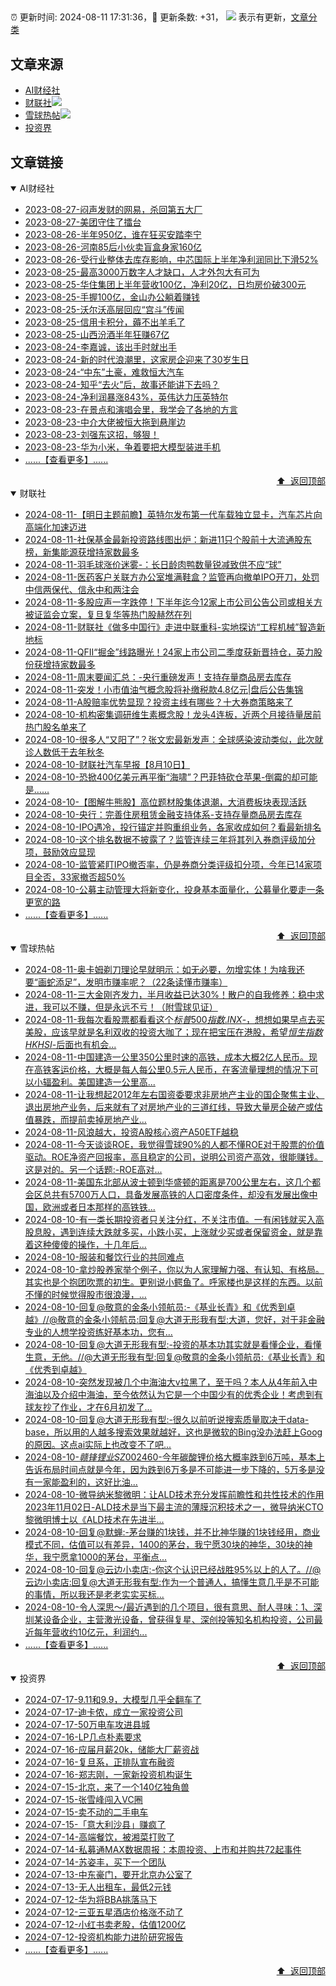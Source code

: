 ##

:alarm_clock: 更新时间: 2024-08-11 17:31:36，:rocket: 更新条数: +31， ![](/assets/dot.png) 表示有更新，[文章分类](/TAGS.md)

## 文章来源

- [AI财经社](#ai财经社)  
- [财联社](#财联社)![](/assets/dot.png)   
- [雪球热帖](#雪球热帖)![](/assets/dot.png)   
- [投资界](#投资界)  

## 文章链接

<details open>
<summary id="ai财经社">
 AI财经社
</summary>


- [2023-08-27-闷声发财的网易，杀回第五大厂](https://www.aicaijing.com.cn/article/18610)  
- [2023-08-27-美团守住了擂台](https://www.aicaijing.com.cn/article/18611)  
- [2023-08-26-半年950亿，谁在狂买安踏李宁](https://www.aicaijing.com.cn/article/18607)  
- [2023-08-26-河南85后小伙卖盲盒身家160亿](https://www.aicaijing.com.cn/article/18608)  
- [2023-08-26-受行业整体去库存影响，中芯国际上半年净利润同比下滑52%](https://www.aicaijing.com.cn/article/18609)  
- [2023-08-25-最高3000万数字人才缺口，人才外包大有可为](https://www.aicaijing.com.cn/article/18601)  
- [2023-08-25-华住集团上半年营收100亿，净利20亿，日均房价破300元](https://www.aicaijing.com.cn/article/18602)  
- [2023-08-25-手握100亿，金山办公躺着赚钱](https://www.aicaijing.com.cn/article/18603)  
- [2023-08-25-沃尔沃高层回应“宫斗”传闻](https://www.aicaijing.com.cn/article/18604)  
- [2023-08-25-信用卡积分，薅不出羊毛了](https://www.aicaijing.com.cn/article/18605)  
- [2023-08-25-山西汾酒半年狂赚67亿](https://www.aicaijing.com.cn/article/18606)  
- [2023-08-24-李嘉诚，该出手时就出手](https://www.aicaijing.com.cn/article/18596)  
- [2023-08-24-新的时代浪潮里，这家房企迎来了30岁生日](https://www.aicaijing.com.cn/article/18597)  
- [2023-08-24-“中东”土豪，难救恒大汽车](https://www.aicaijing.com.cn/article/18598)  
- [2023-08-24-知乎“去火”后，故事还能讲下去吗？](https://www.aicaijing.com.cn/article/18599)  
- [2023-08-24-净利润暴涨843%，英伟达力压英特尔](https://www.aicaijing.com.cn/article/18600)  
- [2023-08-23-在景点和演唱会里，我学会了各地的方言](https://www.aicaijing.com.cn/article/18591)  
- [2023-08-23-中介大佬被恒大拖到悬崖边](https://www.aicaijing.com.cn/article/18592)  
- [2023-08-23-刘强东这招，够狠！](https://www.aicaijing.com.cn/article/18593)  
- [2023-08-23-华为小米，争着要把大模型装进手机](https://www.aicaijing.com.cn/article/18594)  
- [......【查看更多】......](/details/AI财经社.md)

<div align="right"><a href="#文章来源">⬆ &nbsp;返回顶部</a></div>
</details>

<details open>
<summary id="财联社">
 财联社
</summary>


- [2024-08-11-【明日主题前瞻】英特尔发布第一代车载独立显卡，汽车芯片向高端化加速迈进](https://www.cls.cn/detail/1760600)  
- [2024-08-11-社保基金最新投资路线图出炉：新进11只个股前十大流通股东榜，新集能源获增持家数最多](https://www.cls.cn/detail/1760577)  
- [2024-08-11-羽毛球涨价迷雾-：长日龄肉鸭数量锐减致供不应“球”](https://www.cls.cn/detail/1760580)  
- [2024-08-11-医药客户关联方办公室堆满鞋盒？监管再向撤单IPO开刀，处罚中信两保代、信永中和两注会](https://www.cls.cn/detail/1760532)  
- [2024-08-11-多股应声一字跌停！下半年迄今12家上市公司公告公司或相关方被证监会立案，复旦复华等热门股赫然在列](https://www.cls.cn/detail/1760450)  
- [2024-08-11-财联社《做多中国行》走进中联重科-实地探访“工程机械”智造新地标](https://www.cls.cn/detail/1760252)  
- [2024-08-11-QFII“掘金”线路曝光！24家上市公司二季度获新晋持仓，英力股份获增持家数最多](https://www.cls.cn/detail/1760524)  
- [2024-08-11-周末要闻汇总：-央行重磅发声！支持存量商品房去库存](https://www.cls.cn/detail/1760534)  
- [2024-08-11-突发！小市值油气概念股将补缴税款4.8亿元|盘后公告集锦](https://www.cls.cn/detail/1760619)  
- [2024-08-11-A股赔率优势显现？投资主线有哪些？十大券商策略来了](https://www.cls.cn/detail/1760662)  
- [2024-08-10-机构密集调研维生素概念股！龙头4连板，近两个月接待量居前热门股名单来了](https://www.cls.cn/detail/1760281)  
- [2024-08-10-很多人“又阳了”？张文宏最新发声：全球感染波动类似，此次就诊人数低于去年秋冬](https://www.cls.cn/detail/1760291)  
- [2024-08-10-财联社汽车早报【8月10日】](https://www.cls.cn/detail/1760199)  
- [2024-08-10-恐掀400亿美元再平衡“海啸”？巴菲特砍仓苹果-倒霉的却可能是……](https://www.cls.cn/detail/1760273)  
- [2024-08-10-【图解牛熊股】高位题材股集体退潮，大消费板块表现活跃](https://www.cls.cn/detail/1760213)  
- [2024-08-10-央行：完善住房租赁金融支持体系-支持存量商品房去库存](https://www.cls.cn/detail/1757908)  
- [2024-08-10-IPO遇冷，投行锚定并购重组业务，各家收成如何？看最新排名](https://www.cls.cn/detail/1760205)  
- [2024-08-10-这个排名数据不披露了？监管连续三年将其列入券商评级加分项，鼓励效应显现](https://www.cls.cn/detail/1760309)  
- [2024-08-10-监管紧盯IPO撤否率，仍是券商分类评级扣分项，今年已14家项目全否，33家撤否超50%](https://www.cls.cn/detail/1760328)  
- [2024-08-10-公募主动管理大将新变化，投身基本面量化，公募量化要走一条更宽的路](https://www.cls.cn/detail/1760317)  
- [......【查看更多】......](/details/财联社.md)

<div align="right"><a href="#文章来源">⬆ &nbsp;返回顶部</a></div>
</details>

<details open>
<summary id="雪球热帖">
 雪球热帖
</summary>


- [2024-08-11-奥卡姆剃刀理论早就明示：如无必要，勿增实体！为啥我还要“画蛇添足”，发明市赚率呢？（22条读懂市赚率）](https://xueqiu.com/9363345092/300658137)  
- [2024-08-11-三大金刚齐发力，半月收益已达30%！散户的自我修养：稳中求进，我可以不赚，但是永远不亏！（附雪球见证）](https://xueqiu.com/4512127783/300655529)  
- [2024-08-11-我每次看股票都看看这个$标普500指数.INX$-，想想如果早点去买美股，应该早就是名利双收的投资大咖了；现在把宝压在港股，希望$恒生指数HKHSI$-后面也有机会...](https://xueqiu.com/2695845628/300647938)  
- [2024-08-11-中国建造一公里350公里时速的高铁，成本大概2亿人民币。现在高铁客运价格，大概是每人每公里0.5元人民币，在客流量理想的情况下可以小辐盈利。美国建造一公里高...](https://xueqiu.com/1955602780/300639719)  
- [2024-08-11-让我想起2012年左右国资委要求非房地产主业的国企聚焦主业、退出房地产业务，后来就有了对房地产业的三道红线，导致大量房企破产或估值暴跌，而提前卖掉房地产业...](https://xueqiu.com/3167081651/300630291)  
- [2024-08-11-风浪越大，投资A股核心资产A50ETF越稳](https://xueqiu.com/9600110938/300629902)  
- [2024-08-11-今天谈谈ROE，我觉得雪球90%的人都不懂ROE对于股票的价值驱动。ROE净资产回报率，高且稳定的公司，说明公司资产高效，很能赚钱。这是对的。另一个话题:-ROE高对...](https://xueqiu.com/6340108395/300629185)  
- [2024-08-11-美国东北部从波士顿到华盛顿的距离是700公里左右，这几个都会区总共有5700万人口，具备发展高铁的人口密度条件，却没有发展出像中国，欧洲或者日本那样的高铁铁...](https://xueqiu.com/8056783660/300638250)  
- [2024-08-10-有一类长期投资者只关注分红，不关注市值。一有闲钱就买入高股息股，遇到连续大跌就多买，小跌小买，上涨就少买或者保留资金，就是靠着这种傻傻的操作，十几年后...](https://xueqiu.com/1017586359/300583548)  
- [2024-08-10-服装和餐饮行业的共同难点](https://xueqiu.com/1340904670/300588239)  
- [2024-08-10-拿炒股养家举个例子，你以为人家理解力强、有认知、有格局。其实也是个抱团吹票的初生。更别说小鳄鱼了。呼家楼也是这样的东西。以前不懂的时候觉得股市很浪漫，...](https://xueqiu.com/9667446135/300600808)  
- [2024-08-10-回复@敬意的金条小领航员:-《基业长青》和《优秀到卓越》//@敬意的金条小领航员:回复@大道无形我有型:大道，您好，对于非金融专业的人想学投资练好基本功，您有...](https://xueqiu.com/1247347556/300604787)  
- [2024-08-10-回复@大道无形我有型:-投资的基本功其实就是看懂企业，看懂生意，无他。//@大道无形我有型:回复@敬意的金条小领航员:《基业长青》和《优秀到卓越》](https://xueqiu.com/1247347556/300605840)  
- [2024-08-10-突然发现被几个中海油大v拉黑了，至于吗？本人从4年前入中海油以及介绍中海油，至今依然认为它是一个中国少有的优秀企业！考虑到有球友抄了作业，才在6月初发了...](https://xueqiu.com/1095402045/300609474)  
- [2024-08-10-回复@大道无形我有型:-很久以前听说搜索质量取决于data-base，所以用的人越多搜索效果就越好，这也是微软的Bing没办法赶上Goog的原因。这点ai实际上也改变不了吧...](https://xueqiu.com/1247347556/300612546)  
- [2024-08-10-$赣锋锂业SZ002460$-今年碳酸锂价格大概率跌到6万吨，基本上告诉布局时间点就是今年，因为跌到6万多是不可能进一步下降的，5万多是没有一家能盈利的，这好比油...](https://xueqiu.com/1505944393/300586322)  
- [2024-08-10-微导纳米黎微明：让ALD技术充分发挥前瞻性和共性技术的作用2023年11月02日-ALD技术是当下最主流的薄膜沉积技术之一，微导纳米CTO黎微明博士以《ALD技术在先进半...](https://xueqiu.com/1678663536/300594318)  
- [2024-08-10-回复@默蝉:-茅台赚的1块钱，并不比神华赚的1块钱经用，商业模式不同，估值可以有差异，1400的茅台，我宁愿30块的神华，30块的神华，我宁愿拿1000的茅台，平衡点...](https://xueqiu.com/8790885129/300602168)  
- [2024-08-10-回复@云边小卖店:-你这个认识已经战胜95%以上的人了。//@云边小卖店:回复@大道无形我有型:作为一个普通人，搞懂生意几乎是不可能的事情，所以我还是老老实实买标...](https://xueqiu.com/1247347556/300625022)  
- [2024-08-10-令人深思～/最近遇到的几个项目，很有意思、耐人寻味：1、深圳某设备企业，主营激光设备，曾获得复星、深创投等知名机构投资，公司最近每年营收约10亿元，利润约...](https://xueqiu.com/8315851674/300608087)  
- [......【查看更多】......](/details/雪球热帖.md)

<div align="right"><a href="#文章来源">⬆ &nbsp;返回顶部</a></div>
</details>

<details open>
<summary id="投资界">
 投资界
</summary>


- [2024-07-17-9.11和9.9，大模型几乎全翻车了](https://posts.careerengine.us/p/6697778c44726b29bffa3a09)  
- [2024-07-17-迪卡侬，成立一家投资公司](https://posts.careerengine.us/p/6697778c44726b29bffa3a01)  
- [2024-07-17-50万电车攻进县城](https://posts.careerengine.us/p/6697779c831e1d29eea44253)  
- [2024-07-16-LP几点朴素要求](https://posts.careerengine.us/p/669636a8720ed522248054dc)  
- [2024-07-16-应届月薪20k，储能大厂薪资战](https://posts.careerengine.us/p/669636a8720ed522248054d4)  
- [2024-07-16-复旦系，正排队宣布融资](https://posts.careerengine.us/p/66963699cb38e136a496986c)  
- [2024-07-16-郑志刚，一家新投资机构诞生](https://posts.careerengine.us/p/66963699cb38e136a4969874)  
- [2024-07-15-北京，来了一个140亿独角兽](https://posts.careerengine.us/p/6694db59a0c3ac562b61f9af)  
- [2024-07-15-张雪峰闯入VC圈](https://posts.careerengine.us/p/6694db59a0c3ac562b61f9b7)  
- [2024-07-15-卖不动的二手电车](https://posts.careerengine.us/p/6694db6836b2f1565d9b541a)  
- [2024-07-15-「意大利沙县」赚疯了](https://posts.careerengine.us/p/6694db6836b2f1565d9b5422)  
- [2024-07-14-高端餐饮，被湘菜打败了](https://posts.careerengine.us/p/6693862333c6e710d0bf9dc4)  
- [2024-07-14-私募通MAX数据周报：本周投资、上市和并购共72起事件](https://posts.careerengine.us/p/6693862333c6e710d0bf9dcc)  
- [2024-07-14-苏姿丰，买下一个团队](https://posts.careerengine.us/p/6693861481427510b2b9c123)  
- [2024-07-13-中东豪门，要开北京办公室了](https://posts.careerengine.us/p/66922794a876f80d113b51fe)  
- [2024-07-13-无人出租车，最低2元钱](https://posts.careerengine.us/p/669227b82202ae0dfac5d713)  
- [2024-07-12-华为将BBA挑落马下](https://posts.careerengine.us/p/6690a6c68082df14ead7eaac)  
- [2024-07-12-三亚五星酒店价格涨不动了](https://posts.careerengine.us/p/6690a6c68082df14ead7eaa4)  
- [2024-07-12-小红书卖老股，估值1200亿](https://posts.careerengine.us/p/6690a6b756b00014bcc00e8f)  
- [2024-07-12-投资机构能力进阶研究报告](https://posts.careerengine.us/p/6690a6b756b00014bcc00e87)  
- [......【查看更多】......](/details/投资界.md)

<div align="right"><a href="#文章来源">⬆ &nbsp;返回顶部</a></div>
</details>
